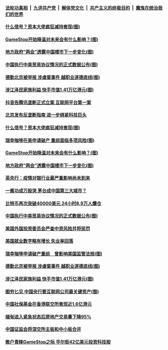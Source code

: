 

####  [法轮功真相](../../../../basic/blob/master/README.md?t=02080531) &nbsp;|&nbsp; [九评共产党](../../../../9ping.md/blob/master/README.md?t=02080531) &nbsp;|&nbsp; [解体党文化](../../../../jtdwh.md/blob/master/README.md?t=02080531)  &nbsp;|&nbsp; [共产主义的终极目的](../../../../gczydzjmd.md/blob/master/README.md?t=02080531) &nbsp;|&nbsp; [魔鬼在统治我们的世界](../../../../mgztzwmdsj.md/blob/master/README.md?t=02080531) 

#### [什么信号？资本大佬疯狂减持套现(图)](../pages/p5/961762.md?t=02080531) 

#### [GameStop开始降温对未来会有什么影响？(图)](../pages/p5/961731.md?t=02080531) 

#### [地方政府“两会”透露中国楼市下一步变化(图)](../pages/p5/961700.md?t=02080531) 

#### [中国执行中美贸易协议情况的正式数据公布(图)](../pages/p5/961682.md?t=02080531) 

#### [德勤北京被举报 涉虐童事件 越职业道德底线(图)](../pages/p5/961630.md?t=02080531) 

#### [涉江泽民家族利益 快手市值1.41万亿港元(图)](../pages/p5/961620.md?t=02080531) 

#### [抖音告腾讯垄断正式立案 互联网平台第一案](../pages/p5/961764.md?t=02080531) 

#### [北京发布反垄断指南 进一步绑紧科技巨头](../pages/p5/961763.md?t=02080531) 

#### [什么信号？资本大佬疯狂减持套现(图)](../pages/p5/961762.md?t=02080531) 

#### [瑞幸咖啡在美申请破产 重组面临多项风险(图)](../pages/p5/961741.md?t=02080531) 

#### [GameStop开始降温对未来会有什么影响？(图)](../pages/p5/961731.md?t=02080531) 

#### [地方政府“两会”透露中国楼市下一步变化(图)](../pages/p5/961700.md?t=02080531) 

#### [英央行：疫情对银行业最严重影响尚未到来](../pages/p5/961697.md?t=02080531) 

#### [一酱功成万股哭 茅台成中国第三大城市？](../pages/p5/961687.md?t=02080531) 

#### [比特币再次突破40000美元 24小时8.9万人爆仓](../pages/p5/961683.md?t=02080531) 

#### [中国执行中美贸易协议情况的正式数据公布(图)](../pages/p5/961682.md?t=02080531) 

#### [美国外国投资委员会严查中资风险并将惩罚](../pages/p5/961677.md?t=02080531) 

#### [美国就业数字略有增长 失业率回落](../pages/p5/961675.md?t=02080531) 

#### [瑞幸咖啡申请破产重组　曾影响美国监管法规(图)](../pages/p5/961596.md?t=02080531) 

#### [德勤北京被举报 涉虐童事件 越职业道德底线(图)](../pages/p5/961630.md?t=02080531) 

#### [涉江泽民家族利益 快手市值1.41万亿港元(图)](../pages/p5/961620.md?t=02080531) 

#### [图穷匕见 中国央行要互联网公司最关键资产(图)](../pages/p5/961590.md?t=02080531) 

#### [中国社保基金在香港联交所套现近1.6亿港元](../pages/p5/961591.md?t=02080531) 

#### [缅甸进入紧急状态后房地产交易量下降95%](../pages/p5/961567.md?t=02080531) 

#### [中国证监会将深交所主板和中小板合并](../pages/p5/961566.md?t=02080531) 

#### [散户青睐GameStop之际 华尔街42亿美元投资科技股](../pages/p5/961563.md?t=02080531) 

